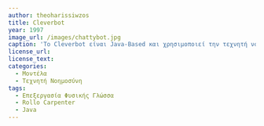 ```yaml
---
author: theoharissiwzos
title: Cleverbot
year: 1997
image_url: /images/chattybot.jpg
caption: 'Το Cleverbot είναι Java-Based και χρησιμοποιεί την τεχνητή νοημοσύνη για να συνομιλήσει με ανθρώπους σε πραγματικό χρόνο, αναπαράγοντας τον τρόπο σκέψης και την παραγωγή φυσικής γλώσσας που χρησιμοποιείται από τους ανθρώπους. Το Cleverbot μπορεί να αντιληφθεί την συνομιλία μέσω της ανάλυσης των λέξεων και των φράσεων που χρησιμοποιούνται από τον χρήστη, και να απαντά με τρόπο που να φαίνεται ότι κατανοεί το περιεχόμενο της συζήτησης.' 
license_url:
license_text: 
categories:
  - Μοντέλα
  - Τεχνητή Νοημοσύνη
tags:
  - Επεξεργασία Φυσικής Γλώσσα
  - Rollo Carpenter
  - Java
---
```

